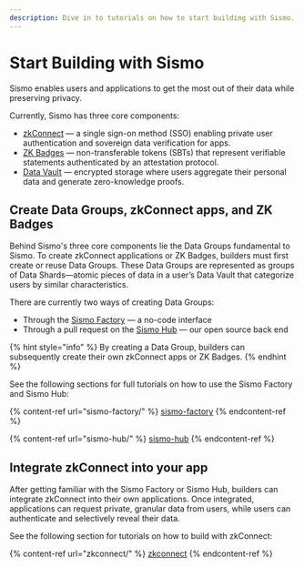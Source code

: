 ```yaml
---
description: Dive in to tutorials on how to start building with Sismo.
---
```


# Start Building with Sismo

Sismo enables users and applications to get the most out of their data while preserving privacy.

Currently, Sismo has three core components:

* [zkConnect](../what-is-sismo/zkconnect.md) — a single sign-on method (SSO) enabling private user authentication and sovereign data verification for apps.
* [ZK Badges](../what-is-sismo/sismo-badges.md) — non-transferable tokens (SBTs) that represent verifiable statements authenticated by an attestation protocol.
* [Data Vault](../what-is-sismo/data-vault.md) — encrypted storage where users aggregate their personal data and generate zero-knowledge proofs.

## Create Data Groups, zkConnect apps, and ZK Badges

Behind Sismo's three core components lie the Data Groups fundamental to Sismo. To create zkConnect applications or ZK Badges, builders must first create or reuse Data Groups. These Data Groups are represented as groups of Data Shards—atomic pieces of data in a user’s Data Vault that categorize users by similar characteristics.

There are currently two ways of creating Data Groups:

* Through the [Sismo Factory](https://factory.sismo.io/) — a no-code interface
* Through a pull request on the [Sismo Hub](../technical-documentation/sismo-hub/) — our open source back end

{% hint style="info" %}
By creating a Data Group, builders can subsequently create their own zkConnect apps or ZK Badges.&#x20;
{% endhint %}

See the following sections for full tutorials on how to use the Sismo Factory and Sismo Hub:

{% content-ref url="sismo-factory/" %}
[sismo-factory](sismo-factory/)
{% endcontent-ref %}

{% content-ref url="sismo-hub/" %}
[sismo-hub](sismo-hub/)
{% endcontent-ref %}

## Integrate zkConnect into your app

After getting familiar with the Sismo Factory or Sismo Hub, builders can integrate zkConnect into their own applications. Once integrated, applications can request private, granular data from users, while users can authenticate and selectively reveal their data.

See the following section for tutorials on how to build with zkConnect:

{% content-ref url="zkconnect/" %}
[zkconnect](zkconnect/)
{% endcontent-ref %}

